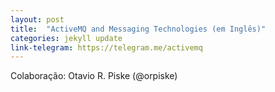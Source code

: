 ```yaml
---
layout: post
title:  "ActiveMQ and Messaging Technologies (em Inglês)"
categories: jekyll update
link-telegram: https://telegram.me/activemq
---
```

Colaboração: Otavio R. Piske (@orpiske)
